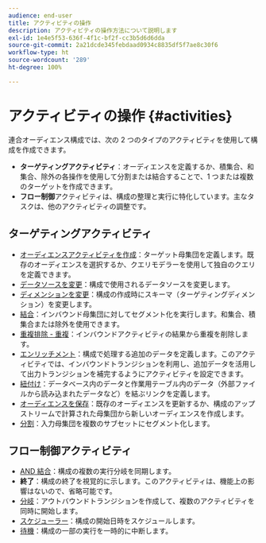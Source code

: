 ```yaml
---
audience: end-user
title: アクティビティの操作
description: アクティビティの操作方法について説明します
exl-id: 1e4e5f53-636f-4f1c-bf2f-cc3b5d6d6dda
source-git-commit: 2a21dcde345febdaad0934c8835df5f7ae8c30f6
workflow-type: ht
source-wordcount: '289'
ht-degree: 100%

---
```


# アクティビティの操作 {#activities}

連合オーディエンス構成では、次の 2 つのタイプのアクティビティを使用して構成を作成できます。

* **ターゲティングアクティビティ**：オーディエンスを定義するか、積集合、和集合、除外の各操作を使用して分割または結合することで、1 つまたは複数のターゲットを作成できます。
* **フロー制御**&#x200B;アクティビティは、構成の整理と実行に特化しています。主なタスクは、他のアクティビティの調整です。

## ターゲティングアクティビティ

* [オーディエンスアクティビティを作成](build-audience.md)：ターゲット母集団を定義します。既存のオーディエンスを選択するか、クエリモデラーを使用して独自のクエリを定義できます。
* [データソースを変更](./change-data-source.md)：構成で使用されるデータソースを変更します。
* [ディメンションを変更](change-dimension.md)：構成の作成時にスキーマ（ターゲティングディメンション）を変更します。
* [結合](combine.md)：インバウンド母集団に対してセグメント化を実行します。和集合、積集合または除外を使用できます。
* [重複排除 - 重複](deduplication.md)：インバウンドアクティビティの結果から重複を削除します。
* [エンリッチメント](enrichment.md)：構成で処理する追加のデータを定義します。このアクティビティでは、インバウンドトランジションを利用し、追加データを活用して出力トランジションを補完するようにアクティビティを設定できます。
* [紐付け](reconciliation.md)：データベース内のデータと作業用テーブル内のデータ（外部ファイルから読み込まれたデータなど）を結ぶリンクを定義します。
* [オーディエンスを保存](save-audience.md)：既存のオーディエンスを更新するか、構成のアップストリームで計算された母集団から新しいオーディエンスを作成します。
* [分割](split.md)：入力母集団を複数のサブセットにセグメント化します。

## フロー制御アクティビティ

* [AND 結合](and-join.md)：構成の複数の実行分岐を同期します。
* **終了**：構成の終了を視覚的に示します。このアクティビティは、機能上の影響はないので、省略可能です。
* [分岐](fork.md)：アウトバウンドトランジションを作成して、複数のアクティビティを同時に開始します。
* [スケジューラー](scheduler.md)：構成の開始日時をスケジュールします。
* [待機](wait.md)：構成の一部の実行を一時的に中断します。
